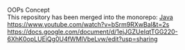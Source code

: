 OOPs Concept <br>
This repository has been merged into the monorepo: [Java](https://github.com/beingsonalisoniwork/Java)
https://www.youtube.com/watch?v=bSrm9RXwBaI&t=2s <br>
https://docs.google.com/document/d/1ejJGZUeIqtTGG220-6XhK0opLUEiQg0U4fWMIVbeLvw/edit?usp=sharing
